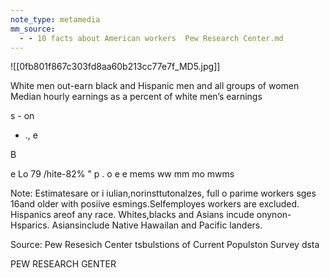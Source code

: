 ```yaml
---
note_type: metamedia
mm_source:
  - - 10 facts about American workers  Pew Research Center.md
---
```


![[0fb801f867c303fd8aa60b213cc77e7f_MD5.jpg]]

White men out-earn black and Hispanic men and all groups of women
Median hourly earnings as a percent of white men’s earnings

s -
on
- ., e

B

e
Lo 79 /hite-82%
"
p
.
o e e mems  ww mm mo  mwms

Note: Estimatesare or i iulian,norinsttutonalzes, full o parime workers sges 16and older with posiive esmings.Selfemployes
workers are excluded. Hispanics areof any race. Whites,blacks and Asians incude onynon-Hsparics. Asiansinclude Native Hawailan and
Pacific landers.

Source: Pew Resesich Center tsbulstions of Current Populston Survey dsta

PEW RESEARCH GENTER


